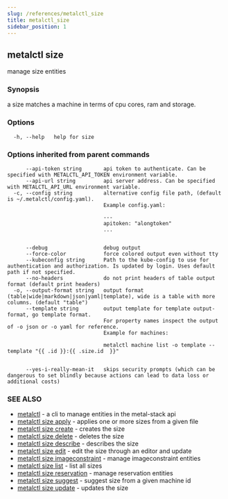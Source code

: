 ```yaml
---
slug: /references/metalctl_size
title: metalctl_size
sidebar_position: 1
---
```


## metalctl size

manage size entities

### Synopsis

a size matches a machine in terms of cpu cores, ram and storage.

### Options

```
  -h, --help   help for size
```

### Options inherited from parent commands

```
      --api-token string       api token to authenticate. Can be specified with METALCTL_API_TOKEN environment variable.
      --api-url string         api server address. Can be specified with METALCTL_API_URL environment variable.
  -c, --config string          alternative config file path, (default is ~/.metalctl/config.yaml).
                               Example config.yaml:
                               
                               ---
                               apitoken: "alongtoken"
                               ...
                               
                               
      --debug                  debug output
      --force-color            force colored output even without tty
      --kubeconfig string      Path to the kube-config to use for authentication and authorization. Is updated by login. Uses default path if not specified.
      --no-headers             do not print headers of table output format (default print headers)
  -o, --output-format string   output format (table|wide|markdown|json|yaml|template), wide is a table with more columns. (default "table")
      --template string        output template for template output-format, go template format.
                               For property names inspect the output of -o json or -o yaml for reference.
                               Example for machines:
                               
                               metalctl machine list -o template --template "{{ .id }}:{{ .size.id  }}"
                               
                               
      --yes-i-really-mean-it   skips security prompts (which can be dangerous to set blindly because actions can lead to data loss or additional costs)
```

### SEE ALSO

* [metalctl](./metalctl.md)	 - a cli to manage entities in the metal-stack api
* [metalctl size apply](./metalctl_size_apply.md)	 - applies one or more sizes from a given file
* [metalctl size create](./metalctl_size_create.md)	 - creates the size
* [metalctl size delete](./metalctl_size_delete.md)	 - deletes the size
* [metalctl size describe](./metalctl_size_describe.md)	 - describes the size
* [metalctl size edit](./metalctl_size_edit.md)	 - edit the size through an editor and update
* [metalctl size imageconstraint](./metalctl_size_imageconstraint.md)	 - manage imageconstraint entities
* [metalctl size list](./metalctl_size_list.md)	 - list all sizes
* [metalctl size reservation](./metalctl_size_reservation.md)	 - manage reservation entities
* [metalctl size suggest](./metalctl_size_suggest.md)	 - suggest size from a given machine id
* [metalctl size update](./metalctl_size_update.md)	 - updates the size

